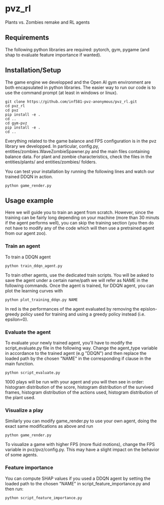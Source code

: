 # pvz_rl
Plants vs. Zombies remake and RL agents

## Requirements

The following python libraries are required: pytorch, gym, pygame (and shap to evaluate feature importance if wanted).

## Installation/Setup

The game engine we developped and the Open AI gym environment are both encapsulated in python libraries.
The easier way to run our code is to use the command prompt (at least in windows or linux).

```
git clone https://github.com/inf581-pvz-anonymous/pvz_rl.git
cd pvz_rl
cd pvz
pip install -e .
cd ..
cd gym-pvz
pip install -e .
cd ..
```

Everything related to the game balance and FPS configuration is in the pvz library we developped. In particular, config.py, entities/zombies.WaveZombieSpawner.py and the main files containing balance data. For plant and zombie characteristics, check the files in the entities/plants/ and entities/zombies/ folders.

You can test your installation by running the following lines and watch our trained DDQN in action.
```
python game_render.py
```

## Usage example

Here we will guide you to train an agent from scratch. However, since the training can be fairly long depending on your machine (more than 30 minuts if the agent performs well), you can skip the training section (you then do not have to modify any of the code which will then use a pretrained agent from our agent zoo).

### Train an agent

To train a DDQN agent

```
python train_ddqn_agent.py
```

To train other agents, use the dedicated train scripts. You will be asked to save the agent under a certain name/path we will refer as NAME in the following commands.
Once the agent is trained, for DDQN agent, you can plot the learning curves with

```
python plot_training_ddqn.py NAME
```
In red is the performances of the agent evaluated by removing the epislon-greedy policy used for training and using a greedy policy instead (i.e. epsilon=0).

### Evaluate the agent
To evaluate your newly trained agent, you'll have to modify the script_evaluate.py file in the following way. Change the agent_type variable in accordance to the trained agent (e.g "DDQN") and then replace the loaded path by the chosen "NAME" in the corresponding if clause in the main function.

```
python script_evaluate.py
```
1000 plays will be run with your agent and you will then see in order: histogram distribution of the score, histogram distribution of the survived frames, histogram distribution of the actions used, histogram distribution of the plant used.


### Visualize a play
Similarly you can modify game_render.py to use your own agent, doing the exact same modifications as above and run
```
python game_render.py
```

To visualize a game with higher FPS (more fluid motions), change the FPS variable in pvz/pvz/config.py. This may have a slight impact on the behavior of some agents.

### Feature importance
You can compute SHAP values if you used a DDQN agent by setting the loaded path to the chosen "NAME" in script_feature_importance.py and then run:
```
python script_feature_importance.py
```
